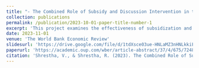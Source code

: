 ```yaml
---
title: "- The Combined Role of Subsidy and Discussion Intervention in the Demand for a Stigmatized Product (with Rashesh Shrestha)"
collection: publications
permalink: /publication/2023-10-01-paper-title-number-1
excerpt: 'This project examines the effectiveness of subsidization and group discussion interventions in increasing the demand for sanitary pads in Nepal. The study uses a field experiment where discount coupons of varying values were randomly assigned to participants, creating exogenous price variations. Additionally, some women participated in group discussions on menstrual health. The results showed that higher subsidies increased adoption rates, especially among women involved in the discussions, highlighting that combining financial incentives with social interventions can effectively mitigate the impact of societal stigma on health-related product adoption'
date: 2023-11-01
venue: 'The World Bank Economic Review'
slidesurl: 'https://drive.google.com/file/d/1tdXsce03ue-HNLaMZ3nHNLkkiFuj95r5/view'
paperurl: 'https://academic.oup.com/wber/article-abstract/37/4/675/7248749?redirectedFrom=fulltext'
citation: 'Shrestha, V., & Shrestha, R. (2023). The Combined Role of Subsidy and Discussion Intervention in the Demand for a Stigmatized Product. The World Bank Economic Review, 37(4), 675-705.'
---
```

